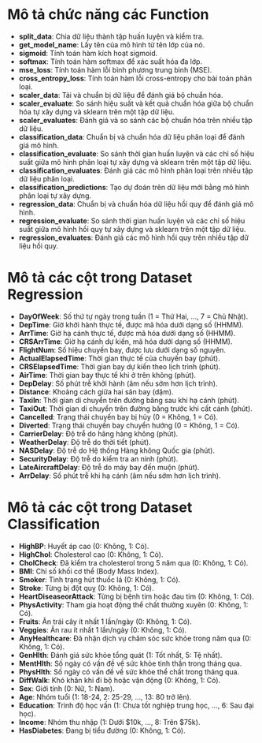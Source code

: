 # Mô tả chức năng các Function

- **split_data**: Chia dữ liệu thành tập huấn luyện và kiểm tra.
- **get_model_name**: Lấy tên của mô hình từ tên lớp của nó.
- **sigmoid**: Tính toán hàm kích hoạt sigmoid.
- **softmax**: Tính toán hàm softmax để xác suất hóa đa lớp.
- **mse_loss**: Tính toán hàm lỗi bình phương trung bình (MSE).
- **cross_entropy_loss**: Tính toán hàm lỗi cross-entropy cho bài toán phân loại.
- **scaler_data**: Tải và chuẩn bị dữ liệu để đánh giá bộ chuẩn hóa.
- **scaler_evaluate**: So sánh hiệu suất và kết quả chuẩn hóa giữa bộ chuẩn hóa tự xây dựng và sklearn trên một tập dữ liệu.
- **scaler_evaluates**: Đánh giá và so sánh các bộ chuẩn hóa trên nhiều tập dữ liệu.
- **classification_data**: Chuẩn bị và chuẩn hóa dữ liệu phân loại để đánh giá mô hình.
- **classification_evaluate**: So sánh thời gian huấn luyện và các chỉ số hiệu suất giữa mô hình phân loại tự xây dựng và sklearn trên một tập dữ liệu.
- **classification_evaluates**: Đánh giá các mô hình phân loại trên nhiều tập dữ liệu phân loại.
- **classification_predictions**: Tạo dự đoán trên dữ liệu mới bằng mô hình phân loại tự xây dựng.
- **regression_data**: Chuẩn bị và chuẩn hóa dữ liệu hồi quy để đánh giá mô hình.
- **regression_evaluate**: So sánh thời gian huấn luyện và các chỉ số hiệu suất giữa mô hình hồi quy tự xây dựng và sklearn trên một tập dữ liệu.
- **regression_evaluates**: Đánh giá các mô hình hồi quy trên nhiều tập dữ liệu hồi quy.

# Mô tả các cột trong Dataset Regression

- **DayOfWeek**: Số thứ tự ngày trong tuần (1 = Thứ Hai, ..., 7 = Chủ Nhật).
- **DepTime**: Giờ khởi hành thực tế, được mã hóa dưới dạng số (HHMM).
- **ArrTime**: Giờ hạ cánh thực tế, được mã hóa dưới dạng số (HHMM).
- **CRSArrTime**: Giờ hạ cánh dự kiến, mã hóa dưới dạng số (HHMM).
- **FlightNum**: Số hiệu chuyến bay, được lưu dưới dạng số nguyên.
- **ActualElapsedTime**: Thời gian thực tế của chuyến bay (phút).
- **CRSElapsedTime**: Thời gian bay dự kiến theo lịch trình (phút).
- **AirTime**: Thời gian bay thực tế khi ở trên không (phút).
- **DepDelay**: Số phút trễ khởi hành (âm nếu sớm hơn lịch trình).
- **Distance**: Khoảng cách giữa hai sân bay (dặm).
- **TaxiIn**: Thời gian di chuyển trên đường băng sau khi hạ cánh (phút).
- **TaxiOut**: Thời gian di chuyển trên đường băng trước khi cất cánh (phút).
- **Cancelled**: Trạng thái chuyến bay bị hủy (0 = Không, 1 = Có).
- **Diverted**: Trạng thái chuyến bay chuyển hướng (0 = Không, 1 = Có).
- **CarrierDelay**: Độ trễ do hãng hàng không (phút).
- **WeatherDelay**: Độ trễ do thời tiết (phút).
- **NASDelay**: Độ trễ do Hệ thống Hàng không Quốc gia (phút).
- **SecurityDelay**: Độ trễ do kiểm tra an ninh (phút).
- **LateAircraftDelay**: Độ trễ do máy bay đến muộn (phút).
- **ArrDelay**: Số phút trễ khi hạ cánh (âm nếu sớm hơn lịch trình).

# Mô tả các cột trong Dataset Classification

- **HighBP**: Huyết áp cao (0: Không, 1: Có).
- **HighChol**: Cholesterol cao (0: Không, 1: Có).
- **CholCheck**: Đã kiểm tra cholesterol trong 5 năm qua (0: Không, 1: Có).
- **BMI**: Chỉ số khối cơ thể (Body Mass Index).
- **Smoker**: Tình trạng hút thuốc lá (0: Không, 1: Có).
- **Stroke**: Từng bị đột quỵ (0: Không, 1: Có).
- **HeartDiseaseorAttack**: Từng bị bệnh tim hoặc đau tim (0: Không, 1: Có).
- **PhysActivity**: Tham gia hoạt động thể chất thường xuyên (0: Không, 1: Có).
- **Fruits**: Ăn trái cây ít nhất 1 lần/ngày (0: Không, 1: Có).
- **Veggies**: Ăn rau ít nhất 1 lần/ngày (0: Không, 1: Có).
- **AnyHealthcare**: Đã nhận dịch vụ chăm sóc sức khỏe trong năm qua (0: Không, 1: Có).
- **GenHlth**: Đánh giá sức khỏe tổng quát (1: Tốt nhất, 5: Tệ nhất).
- **MentHlth**: Số ngày có vấn đề về sức khỏe tinh thần trong tháng qua.
- **PhysHlth**: Số ngày có vấn đề về sức khỏe thể chất trong tháng qua.
- **DiffWalk**: Khó khăn khi đi bộ hoặc vận động (0: Không, 1: Có).
- **Sex**: Giới tính (0: Nữ, 1: Nam).
- **Age**: Nhóm tuổi (1: 18-24, 2: 25-29, ..., 13: 80 trở lên).
- **Education**: Trình độ học vấn (1: Chưa tốt nghiệp trung học, ..., 6: Sau đại học).
- **Income**: Nhóm thu nhập (1: Dưới $10k, ..., 8: Trên $75k).
- **HasDiabetes**: Đang bị tiểu đường (0: Không, 1: Có).

